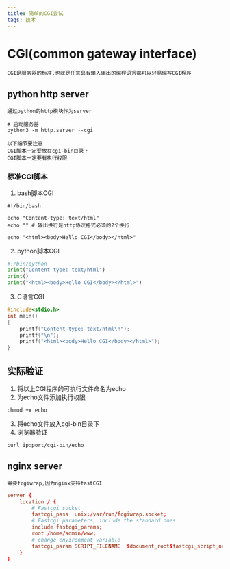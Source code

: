 ```yaml
---
title: 简单的CGI尝试
tags: 技术
---
```


# CGI(common gateway interface)

    CGI是服务器的标准,也就是任意具有输入输出的编程语言都可以轻易编写CGI程序

## python http server

    通过python的http模块作为server

```shell
# 启动服务器
python3 -m http.server --cgi
```
    以下细节要注意
    CGI脚本一定要放在cgi-bin目录下
    CGI脚本一定要有执行权限

### 标准CGI脚本
1. bash脚本CGI
```shell
#!/bin/bash

echo "Content-type: text/html"
echo "" # 输出换行是http协议格式必须的2个换行

echo "<html><body>Hello CGI</body></html>"
```

2. python脚本CGI
```python
#!/bin/python
print("Content-type: text/html")
print()
print("<html><body>Hello CGI</body></html>")
```

3. C语言CGI
```C
#include<stdio.h>
int main()
{
    printf("Content-type: text/html\n");
    printf("\n");
    printf("<html><body>Hello CGI</body></html>");
}
```

## 实际验证
1. 将以上CGI程序的可执行文件命名为echo
2. 为echo文件添加执行权限
```shell
chmod +x echo
```
3. 将echo文件放入cgi-bin目录下
4. 浏览器验证
```shell
curl ip:port/cgi-bin/echo
```

## nginx server

    需要fcgiwrap,因为nginx支持fastCGI
```conf
server {
    location / {
        # Fastcgi socket
        fastcgi_pass  unix:/var/run/fcgiwrap.socket;
        # Fastcgi parameters, include the standard ones
        include fastcgi_params;
        root /home/admin/www;
        # change environment variable
        fastcgi_param SCRIPT_FILENAME  $document_root$fastcgi_script_name;
    }
}
```
